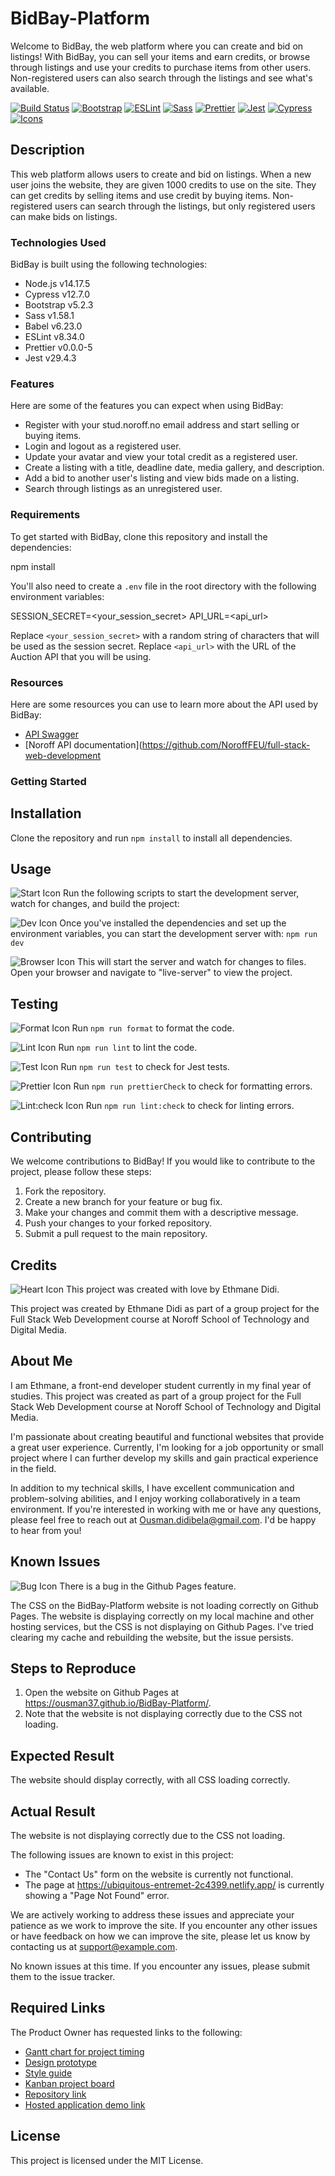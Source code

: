 # BidBay-Platform

Welcome to BidBay, the web platform where you can create and bid on listings! With BidBay, you can sell your items and earn credits, or browse through listings and use your credits to purchase items from other users. Non-registered users can also search through the listings and see what's available.

[![Build Status](https://img.shields.io/badge/build-passing-brightgreen)](https://github.com/Ousman37/BidBay-Platform/actions)
[![Bootstrap](https://img.shields.io/badge/bootstrap-5.2.3-blueviolet)](https://getbootstrap.com/docs/5.1/getting-started/introduction/)
[![ESLint](https://img.shields.io/badge/eslint-8.34.0-orange)](https://eslint.org/)
[![Sass](https://img.shields.io/badge/sass-1.58.1-pink)](https://sass-lang.com/)
[![Prettier](https://img.shields.io/badge/prettier-0.0.0--5-yellow)](https://prettier.io/)
[![Jest](https://img.shields.io/badge/jest-29.4.3-purple)](https://jestjs.io/)
[![Cypress](https://img.shields.io/badge/cypress-12.7.0-brightgreen)](https://www.cypress.io/)
[![Icons](https://img.shields.io/badge/icons-1.0.0-green)](https://fontawesome.com/)

## Description

This web platform allows users to create and bid on listings. When a new user joins the website, they are given 1000 credits to use on the site. They can get credits by selling items and use credit by buying items. Non-registered users can search through the listings, but only registered users can make bids on listings.

### Technologies Used

BidBay is built using the following technologies:

- Node.js v14.17.5
- Cypress v12.7.0
- Bootstrap v5.2.3
- Sass v1.58.1
- Babel v6.23.0
- ESLint v8.34.0
- Prettier v0.0.0-5
- Jest v29.4.3

### Features

Here are some of the features you can expect when using BidBay:

- Register with your stud.noroff.no email address and start selling or buying items.
- Login and logout as a registered user.
- Update your avatar and view your total credit as a registered user.
- Create a listing with a title, deadline date, media gallery, and description.
- Add a bid to another user's listing and view bids made on a listing.
- Search through listings as an unregistered user.

### Requirements

To get started with BidBay, clone this repository and install the dependencies:

npm install

You'll also need to create a `.env` file in the root directory with the following environment variables:

SESSION_SECRET=<your_session_secret>
API_URL=<api_url>

Replace `<your_session_secret>` with a random string of characters that will be used as the session secret. Replace `<api_url>` with the URL of the Auction API that you will be using.

### Resources

Here are some resources you can use to learn more about the API used by BidBay:

- [API Swagger](https://auction-api.northeurope.cloudapp.azure.com/swagger/index.html)
- [Noroff API documentation](https://github.com/NoroffFEU/full-stack-web-development

### Getting Started

## Installation

Clone the repository and run `npm install` to install all dependencies.

## Usage

![Start Icon](https://img.shields.io/badge/-Start-blue) Run the following scripts to start the development server, watch for changes, and build the project:

![Dev Icon](https://img.shields.io/badge/-Dev-green) Once you've installed the dependencies and set up the environment variables, you can start the development server with: `npm run dev`

![Browser Icon](https://img.shields.io/badge/-Browser-blue) This will start the server and watch for changes to files. Open your browser and navigate to "live-server" to view the project.

## Testing

![Format Icon](https://img.shields.io/badge/-Format-green) Run `npm run format` to format the code.

![Lint Icon](https://img.shields.io/badge/-Lint-orange) Run `npm run lint` to lint the code.

![Test Icon](https://img.shields.io/badge/-Test-purple) Run `npm run test` to check for Jest tests.

![Prettier Icon](https://img.shields.io/badge/-Prettier-yellow) Run `npm run prettierCheck` to check for formatting errors.

![Lint:check Icon](https://img.shields.io/badge/-Lint:check-orange) Run `npm run lint:check` to check for linting errors.

## Contributing

We welcome contributions to BidBay! If you would like to contribute to the project, please follow these steps:

1. Fork the repository.
2. Create a new branch for your feature or bug fix.
3. Make your changes and commit them with a descriptive message.
4. Push your changes to your forked repository.
5. Submit a pull request to the main repository.

## Credits

![Heart Icon](https://img.shields.io/badge/-Made%20with%20Love-red) This project was created with love by Ethmane Didi.

This project was created by Ethmane Didi as part of a group project for the Full Stack Web Development course at Noroff School of Technology and Digital Media.

## About Me

I am Ethmane, a front-end developer student currently in my final year of studies. This project was created as part of a group project for the Full Stack Web Development course at Noroff School of Technology and Digital Media.

I'm passionate about creating beautiful and functional websites that provide a great user experience. Currently, I'm looking for a job opportunity or small project where I can further develop my skills and gain practical experience in the field.

In addition to my technical skills, I have excellent communication and problem-solving abilities, and I enjoy working collaboratively in a team environment. If you're interested in working with me or have any questions, please feel free to reach out at Ousman.didibela@gmail.com. I'd be happy to hear from you!

## Known Issues

![Bug Icon](https://img.shields.io/badge/-Bug-red) There is a bug in the  Github Pages feature.

The CSS on the BidBay-Platform website is not loading correctly on Github Pages. The website is displaying correctly on my local machine and other hosting services, but the CSS is not displaying on Github Pages. I've tried clearing my cache and rebuilding the website, but the issue persists.

## Steps to Reproduce

1. Open the website on Github Pages at https://ousman37.github.io/BidBay-Platform/.
2. Note that the website is not displaying correctly due to the CSS not loading.

## Expected Result

The website should display correctly, with all CSS loading correctly.

## Actual Result

The website is not displaying correctly due to the CSS not loading.

The following issues are known to exist in this project:

- The "Contact Us" form on the website is currently not functional.
- The page at https://ubiquitous-entremet-2c4399.netlify.app/ is currently showing a "Page Not Found" error.

We are actively working to address these issues and appreciate your patience as we work to improve the site. If you encounter any other issues or have feedback on how we can improve the site, please let us know by contacting us at [support@example.com](mailto:support@example.com).


No known issues at this time. If you encounter any issues, please submit them to the issue tracker.


## Required Links

The Product Owner has requested links to the following:

- [Gantt chart for project timing](https://example.com/gantt-chart)
- [Design prototype](https://example.com/design-prototype)
- [Style guide](https://example.com/style-guide)
- [Kanban project board](https://example.com/kanban-board)
- [Repository link](https://example.com/repository)
- [Hosted application demo link](https://example.com/demo)


## License

This project is licensed under the MIT License.
